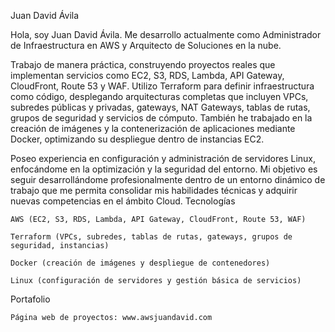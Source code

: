 Juan David Ávila

Hola, soy Juan David Ávila. Me desarrollo actualmente como Administrador de Infraestructura en AWS y Arquitecto de Soluciones en la nube.

Trabajo de manera práctica, construyendo proyectos reales que implementan servicios como EC2, S3, RDS, Lambda, API Gateway, CloudFront, Route 53 y WAF.
Utilizo Terraform para definir infraestructura como código, desplegando arquitecturas completas que incluyen VPCs, subredes públicas y privadas, gateways, NAT Gateways, tablas de rutas, grupos de seguridad y servicios de cómputo.
También he trabajado en la creación de imágenes y la contenerización de aplicaciones mediante Docker, optimizando su despliegue dentro de instancias EC2.

Poseo experiencia en configuración y administración de servidores Linux, enfocándome en la optimización y la seguridad del entorno.
Mi objetivo es seguir desarrollándome profesionalmente dentro de un entorno dinámico de trabajo que me permita consolidar mis habilidades técnicas y adquirir nuevas competencias en el ámbito Cloud.
Tecnologías

    AWS (EC2, S3, RDS, Lambda, API Gateway, CloudFront, Route 53, WAF)

    Terraform (VPCs, subredes, tablas de rutas, gateways, grupos de seguridad, instancias)

    Docker (creación de imágenes y despliegue de contenedores)

    Linux (configuración de servidores y gestión básica de servicios)

Portafolio

    Página web de proyectos: www.awsjuandavid.com



